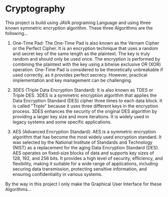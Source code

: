 # Cryptography
This project is build using JAVA programing Language and using three known symmetric encryption algorithm. These three Algorithms are the following...

1. One-Time Pad: The One-Time Pad is also known as the Vernam Cipher or the Perfect Cipher. It is an encryption technique that uses a random and secret key of the same length as the plaintext. The key is truly random and should only be used once. The encryption is performed by combining the plaintext with the key using a bitwise exclusive OR (XOR) operation. One-Time Pad is considered to be theoretically unbreakable if used correctly, as it provides perfect secrecy. However, practical implementation and key management can be challenging.

2. 3DES (Triple Data Encryption Standard): It is also known as TDES or Triple DES. 3DES is a symmetric encryption algorithm that applies the Data Encryption Standard (DES) cipher three times to each data block. It is called "Triple" because it uses three different keys in the encryption process. 3DES enhances the security of the original DES algorithm by providing a larger key size and more iterations. It is widely used in legacy systems and some specific applications.

3. AES (Advanced Encryption Standard): AES is a symmetric encryption algorithm that has become the most widely used encryption standard. It was selected by the National Institute of Standards and Technology (NIST) as a replacement for the aging Data Encryption Standard (DES). AES operates on fixed-size blocks of data and supports key sizes of 128, 192, and 256 bits. It provides a high level of security, efficiency, and flexibility, making it suitable for a wide range of applications, including securing data transmission, protecting sensitive information, and ensuring confidentiality in various systems.

By the way in this project I only make the Graphical User Interface for these Algorithms...
